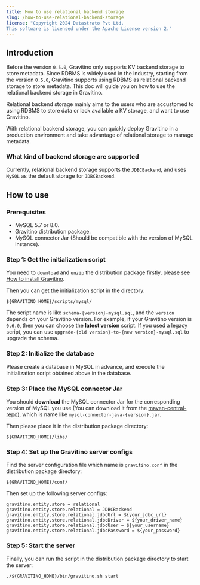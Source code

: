 ```yaml
---
title: How to use relational backend storage
slug: /how-to-use-relational-backend-storage
license: "Copyright 2024 Datastrato Pvt Ltd.
This software is licensed under the Apache License version 2."
---
```


## Introduction

Before the version `0.5.0`, Gravitino only supports KV backend storage to store metadata. Since
RDBMS is widely used in the industry, starting from the version `0.5.0`, Gravitino supports using
RDBMS as relational backend storage to store metadata. This doc will guide you on how to use the
relational backend storage in Gravitino.

Relational backend storage mainly aims to the users who are accustomed to using RDBMS to
store data or lack available a KV storage, and want to use Gravitino.

With relational backend storage, you can quickly deploy Gravitino in a production environment and
take advantage of relational storage to manage metadata.

### What kind of backend storage are supported

Currently, relational backend storage supports the `JDBCBackend`, and uses `MySQL` as the
default storage for `JDBCBackend`.

## How to use

### Prerequisites

+ MySQL 5.7 or 8.0.
+ Gravitino distribution package.
+ MySQL connector Jar (Should be compatible with the version of MySQL instance).

### Step 1: Get the initialization script

You need to `download` and `unzip` the distribution package firstly, please see
[How to install Gravitino](how-to-install.md).

Then you can get the initialization script in the directory:

```text
${GRAVITINO_HOME}/scripts/mysql/
```

The script name is like `schema-{version}-mysql.sql`, and the `version` depends on your Gravitino version.
For example, if your Gravitino version is `0.6.0`, then you can choose the **latest version** script.
If you used a legacy script, you can use `upgrade-{old version}-to-{new version}-mysql.sql` to upgrade the schema.

### Step 2: Initialize the database

Please create a database in MySQL in advance, and execute the initialization script obtained above in the database.

### Step 3: Place the MySQL connector Jar

You should **download** the MySQL connector Jar for the corresponding version of MySQL you use
(You can download it from the [maven-central-repo](https://repo1.maven.org/maven2/mysql/mysql-connector-java/)),
which is name like `mysql-connector-java-{version}.jar`.

Then please place it in the distribution package directory:

```text
${GRAVITINO_HOME}/libs/
```

### Step 4: Set up the Gravitino server configs

Find the server configuration file which name is `gravitino.conf` in the distribution package directory:

```text
${GRAVITINO_HOME}/conf/
```

Then set up the following server configs:

```text
gravitino.entity.store = relational
gravitino.entity.store.relational = JDBCBackend
gravitino.entity.store.relational.jdbcUrl = ${your_jdbc_url}
gravitino.entity.store.relational.jdbcDriver = ${your_driver_name}
gravitino.entity.store.relational.jdbcUser = ${your_username}
gravitino.entity.store.relational.jdbcPassword = ${your_password}
```

### Step 5: Start the server

Finally, you can run the script in the distribution package directory to start the server:

```shell
./${GRAVITINO_HOME}/bin/gravitino.sh start
```
